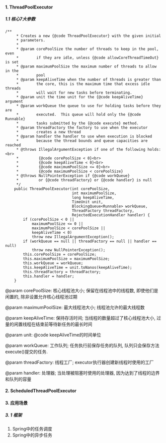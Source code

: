 #### 1. ThreadPoolExecutor

##### 1.1 核心7大参数

```
/**
     * Creates a new {@code ThreadPoolExecutor} with the given initial
     * parameters.
     *
     * @param corePoolSize the number of threads to keep in the pool, even
     *        if they are idle, unless {@code allowCoreThreadTimeOut} is set
     * @param maximumPoolSize the maximum number of threads to allow in the
     *        pool
     * @param keepAliveTime when the number of threads is greater than
     *        the core, this is the maximum time that excess idle threads
     *        will wait for new tasks before terminating.
     * @param unit the time unit for the {@code keepAliveTime} argument
     * @param workQueue the queue to use for holding tasks before they are
     *        executed.  This queue will hold only the {@code Runnable}
     *        tasks submitted by the {@code execute} method.
     * @param threadFactory the factory to use when the executor
     *        creates a new thread
     * @param handler the handler to use when execution is blocked
     *        because the thread bounds and queue capacities are reached
     * @throws IllegalArgumentException if one of the following holds:<br>
     *         {@code corePoolSize < 0}<br>
     *         {@code keepAliveTime < 0}<br>
     *         {@code maximumPoolSize <= 0}<br>
     *         {@code maximumPoolSize < corePoolSize}
     * @throws NullPointerException if {@code workQueue}
     *         or {@code threadFactory} or {@code handler} is null
     */
    public ThreadPoolExecutor(int corePoolSize,
                              int maximumPoolSize,
                              long keepAliveTime,
                              TimeUnit unit,
                              BlockingQueue<Runnable> workQueue,
                              ThreadFactory threadFactory,
                              RejectedExecutionHandler handler) {
        if (corePoolSize < 0 ||
            maximumPoolSize <= 0 ||
            maximumPoolSize < corePoolSize ||
            keepAliveTime < 0)
            throw new IllegalArgumentException();
        if (workQueue == null || threadFactory == null || handler == null)
            throw new NullPointerException();
        this.corePoolSize = corePoolSize;
        this.maximumPoolSize = maximumPoolSize;
        this.workQueue = workQueue;
        this.keepAliveTime = unit.toNanos(keepAliveTime);
        this.threadFactory = threadFactory;
        this.handler = handler;
    }
```

@param corePoolSize: 核心线程池大小; 保留在线程池中的线程数, 即使他们是闲置的, 除非设置允许核心线程池过期

@param maximumPoolSize: 最大线程池大小; 线程池允许的最大线程数

@param keepAliveTime: 保持存活时间; 当线程的数量超过了核心线程池大小, 过量的闲置线程在结束前等待新任务的最长时间

@param unit: @code keepAliveTime的时间单位

@param workQueue: 工作队列; 任务执行前保存任务的队列, 队列只会保存方法execute()提交的任务.

@param threadFactory: 线程工厂; executor执行器创建新线程时使用的工厂

@param handler: 处理器; 当处理被阻塞时使用的处理器, 因为达到了线程的边界和队列的容量



#### 2. ScheduledThreadPoolExecutor



#### 3. 应用场景

##### 3. 1 框架

1. Spring中的任务调度
1. Spring中的异步任务